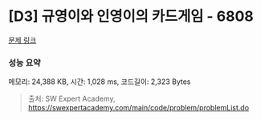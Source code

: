 # [D3] 규영이와 인영이의 카드게임 - 6808 

[문제 링크](https://swexpertacademy.com/main/code/problem/problemDetail.do?contestProbId=AWgv9va6HnkDFAW0) 

### 성능 요약

메모리: 24,388 KB, 시간: 1,028 ms, 코드길이: 2,323 Bytes



> 출처: SW Expert Academy, https://swexpertacademy.com/main/code/problem/problemList.do